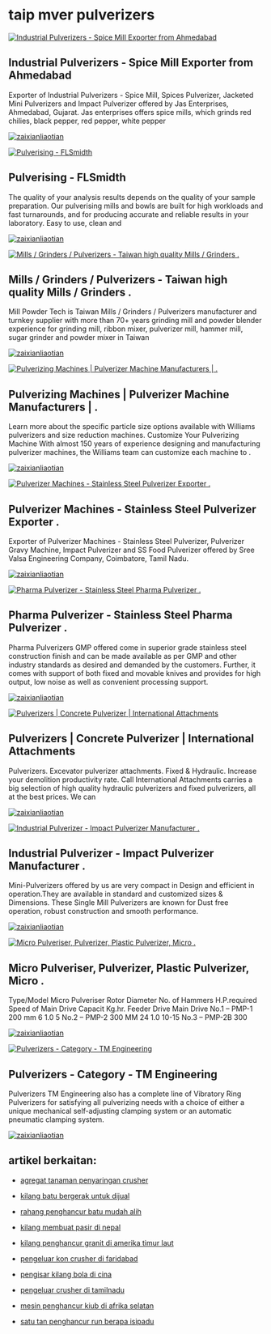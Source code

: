 # taip mver pulverizers
<a href="https://mnn.zoosnet.net/LR/Chatpre.aspx?id=MNN94995150&p=https://topgrinding.com/" target="_blank">![Industrial Pulverizers - Spice Mill Exporter from Ahmedabad](https://github.com/technlg/images/blob/main/36.jpg)</a>
## Industrial Pulverizers - Spice Mill Exporter from Ahmedabad
Exporter of Industrial Pulverizers - Spice Mill, Spices Pulverizer, Jacketed Mini Pulverizers and Impact Pulverizer offered by Jas Enterprises, Ahmedabad, Gujarat. Jas enterprises offers spice mills, which grinds red chilies, black pepper, red pepper, white pepper 
<a href="https://mnn.zoosnet.net/LR/Chatpre.aspx?id=MNN94995150&p=https://topgrinding.com/" target="_blank"><img src="https://github.com/technlg/images/raw/main/chat11.jpg" alt="zaixianliaotian"/></a><a href="//whatsapp.shibangsoft.com/WhatsApp.php" ><img src="https://github.com/technlg/images/raw/main/chat11.png" alt=""></a>
<a href="https://mnn.zoosnet.net/LR/Chatpre.aspx?id=MNN94995150&p=https://topgrinding.com/" target="_blank">![Pulverising - FLSmidth](https://github.com/technlg/images/blob/main/65.jpg)</a>
## Pulverising - FLSmidth
The quality of your analysis results depends on the quality of your sample preparation. Our pulverising mills and bowls are built for high workloads and fast turnarounds, and for producing accurate and reliable results in your laboratory. Easy to use, clean and 
<a href="https://mnn.zoosnet.net/LR/Chatpre.aspx?id=MNN94995150&p=https://topgrinding.com/" target="_blank"><img src="https://github.com/technlg/images/raw/main/chat11.jpg" alt="zaixianliaotian"/></a><a href="//whatsapp.shibangsoft.com/WhatsApp.php" ><img src="https://github.com/technlg/images/raw/main/chat11.png" alt=""></a>
<a href="https://mnn.zoosnet.net/LR/Chatpre.aspx?id=MNN94995150&p=https://topgrinding.com/" target="_blank">![Mills / Grinders / Pulverizers - Taiwan high quality Mills / Grinders .](https://github.com/technlg/images/blob/main/58.jpg)</a>
## Mills / Grinders / Pulverizers - Taiwan high quality Mills / Grinders .
Mill Powder Tech is Taiwan Mills / Grinders / Pulverizers manufacturer and turnkey supplier with more than 70+ years grinding mill and powder blender experience for grinding mill, ribbon mixer, pulverizer mill, hammer mill, sugar grinder and powder mixer in Taiwan
<a href="https://mnn.zoosnet.net/LR/Chatpre.aspx?id=MNN94995150&p=https://topgrinding.com/" target="_blank"><img src="https://github.com/technlg/images/raw/main/chat11.jpg" alt="zaixianliaotian"/></a><a href="//whatsapp.shibangsoft.com/WhatsApp.php" ><img src="https://github.com/technlg/images/raw/main/chat11.png" alt=""></a>
<a href="https://mnn.zoosnet.net/LR/Chatpre.aspx?id=MNN94995150&p=https://topgrinding.com/" target="_blank">![Pulverizing Machines | Pulverizer Machine Manufacturers | .](https://github.com/technlg/images/blob/main/3.jpg)</a>
## Pulverizing Machines | Pulverizer Machine Manufacturers | .
Learn more about the specific particle size options available with Williams pulverizers and size reduction machines. Customize Your Pulverizing Machine With almost 150 years of experience designing and manufacturing pulverizer machines, the Williams team can customize each machine to .
<a href="https://mnn.zoosnet.net/LR/Chatpre.aspx?id=MNN94995150&p=https://topgrinding.com/" target="_blank"><img src="https://github.com/technlg/images/raw/main/chat11.jpg" alt="zaixianliaotian"/></a><a href="//whatsapp.shibangsoft.com/WhatsApp.php" ><img src="https://github.com/technlg/images/raw/main/chat11.png" alt=""></a>
<a href="https://mnn.zoosnet.net/LR/Chatpre.aspx?id=MNN94995150&p=https://topgrinding.com/" target="_blank">![Pulverizer Machines - Stainless Steel Pulverizer Exporter .](https://github.com/technlg/images/blob/main/20.jpg)</a>
## Pulverizer Machines - Stainless Steel Pulverizer Exporter .
Exporter of Pulverizer Machines - Stainless Steel Pulverizer, Pulverizer Gravy Machine, Impact Pulverizer and SS Food Pulverizer offered by Sree Valsa Engineering Company, Coimbatore, Tamil Nadu.
<a href="https://mnn.zoosnet.net/LR/Chatpre.aspx?id=MNN94995150&p=https://topgrinding.com/" target="_blank"><img src="https://github.com/technlg/images/raw/main/chat11.jpg" alt="zaixianliaotian"/></a><a href="//whatsapp.shibangsoft.com/WhatsApp.php" ><img src="https://github.com/technlg/images/raw/main/chat11.png" alt=""></a>
<a href="https://mnn.zoosnet.net/LR/Chatpre.aspx?id=MNN94995150&p=https://topgrinding.com/" target="_blank">![Pharma Pulverizer - Stainless Steel Pharma Pulverizer .](https://github.com/technlg/images/blob/main/13.jpg)</a>
## Pharma Pulverizer - Stainless Steel Pharma Pulverizer .
Pharma Pulverizers GMP offered come in superior grade stainless steel construction finish and can be made available as per GMP and other industry standards as desired and demanded by the customers. Further, it comes with support of both fixed and movable knives and provides for high output, low noise as well as convenient processing support.
<a href="https://mnn.zoosnet.net/LR/Chatpre.aspx?id=MNN94995150&p=https://topgrinding.com/" target="_blank"><img src="https://github.com/technlg/images/raw/main/chat11.jpg" alt="zaixianliaotian"/></a><a href="//whatsapp.shibangsoft.com/WhatsApp.php" ><img src="https://github.com/technlg/images/raw/main/chat11.png" alt=""></a>
<a href="https://mnn.zoosnet.net/LR/Chatpre.aspx?id=MNN94995150&p=https://topgrinding.com/" target="_blank">![Pulverizers | Concrete Pulverizer | International Attachments](https://github.com/technlg/images/blob/main/62.jpg)</a>
## Pulverizers | Concrete Pulverizer | International Attachments
Pulverizers. Excevator pulverizer attachments. Fixed & Hydraulic. Increase your demolition productivity rate. Call International Attachments carries a big selection of high quality hydraulic pulverizers and fixed pulverizers, all at the best prices. We can 
<a href="https://mnn.zoosnet.net/LR/Chatpre.aspx?id=MNN94995150&p=https://topgrinding.com/" target="_blank"><img src="https://github.com/technlg/images/raw/main/chat11.jpg" alt="zaixianliaotian"/></a><a href="//whatsapp.shibangsoft.com/WhatsApp.php" ><img src="https://github.com/technlg/images/raw/main/chat11.png" alt=""></a>
<a href="https://mnn.zoosnet.net/LR/Chatpre.aspx?id=MNN94995150&p=https://topgrinding.com/" target="_blank">![Industrial Pulverizer - Impact Pulverizer Manufacturer .](https://github.com/technlg/images/blob/main/31.jpg)</a>
## Industrial Pulverizer - Impact Pulverizer Manufacturer .
Mini-Pulverizers offered by us are very compact in Design and efficient in operation.They are available in standard and customized sizes & Dimensions. These Single Mill Pulverizers are known for Dust free operation, robust construction and smooth performance.
<a href="https://mnn.zoosnet.net/LR/Chatpre.aspx?id=MNN94995150&p=https://topgrinding.com/" target="_blank"><img src="https://github.com/technlg/images/raw/main/chat11.jpg" alt="zaixianliaotian"/></a><a href="//whatsapp.shibangsoft.com/WhatsApp.php" ><img src="https://github.com/technlg/images/raw/main/chat11.png" alt=""></a>
<a href="https://mnn.zoosnet.net/LR/Chatpre.aspx?id=MNN94995150&p=https://topgrinding.com/" target="_blank">![Micro Pulveriser, Pulverizer, Plastic Pulverizer, Micro .](https://github.com/technlg/images/blob/main/38.jpg)</a>
## Micro Pulveriser, Pulverizer, Plastic Pulverizer, Micro .
Type/Model Micro Pulveriser Rotor Diameter No. of Hammers H.P.required Speed of Main Drive Capacit Kg.hr. Feeder Drive Main Drive No.1 – PMP-1 200 mm 6 1.0 5  No.2 – PMP-2 300 MM 24 1.0 10-15  No.3 – PMP-2B 300
<a href="https://mnn.zoosnet.net/LR/Chatpre.aspx?id=MNN94995150&p=https://topgrinding.com/" target="_blank"><img src="https://github.com/technlg/images/raw/main/chat11.jpg" alt="zaixianliaotian"/></a><a href="//whatsapp.shibangsoft.com/WhatsApp.php" ><img src="https://github.com/technlg/images/raw/main/chat11.png" alt=""></a>
<a href="https://mnn.zoosnet.net/LR/Chatpre.aspx?id=MNN94995150&p=https://topgrinding.com/" target="_blank">![Pulverizers - Category - TM Engineering](https://github.com/technlg/images/blob/main/26.jpg)</a>
## Pulverizers - Category - TM Engineering
Pulverizers TM Engineering also has a complete line of Vibratory Ring Pulverizers for satisfying all pulverizing needs with a choice of either a unique mechanical self-adjusting clamping system or an automatic pneumatic clamping system.
<a href="https://mnn.zoosnet.net/LR/Chatpre.aspx?id=MNN94995150&p=https://topgrinding.com/" target="_blank"><img src="https://github.com/technlg/images/raw/main/chat11.jpg" alt="zaixianliaotian"/></a><a href="//whatsapp.shibangsoft.com/WhatsApp.php" ><img src="https://github.com/technlg/images/raw/main/chat11.png" alt=""></a>
## artikel berkaitan:
* [agregat tanaman penyaringan crusher](agregat%20tanaman%20penyaringan%20crusher.md)
* [kilang batu bergerak untuk dijual](kilang%20batu%20bergerak%20untuk%20dijual.md)
* [rahang penghancur batu mudah alih](rahang%20penghancur%20batu%20mudah%20alih.md)
* [kilang membuat pasir di nepal](kilang%20membuat%20pasir%20di%20nepal.md)
* [kilang penghancur granit di amerika timur laut](kilang%20penghancur%20granit%20di%20amerika%20timur%20laut.md)
* [pengeluar kon crusher di faridabad](pengeluar%20kon%20crusher%20di%20faridabad.md)
* [pengisar kilang bola di cina](pengisar%20kilang%20bola%20di%20cina.md)
* [pengeluar crusher di tamilnadu](pengeluar%20crusher%20di%20tamilnadu.md)
* [mesin penghancur kiub di afrika selatan](mesin%20penghancur%20kiub%20di%20afrika%20selatan.md)
* [satu tan penghancur run berapa isipadu](satu%20tan%20penghancur%20run%20berapa%20isipadu.md)
